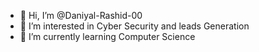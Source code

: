 - 👋 Hi, I’m @Daniyal-Rashid-00
- 👀 I’m interested in Cyber Security and leads Generation
- 🌱 I’m currently learning Computer Science
  
<!---
Daniyal-Rashid-00/Daniyal-Rashid-00 is a ✨ special ✨ repository because its `README.md` (this file) appears on your GitHub profile.
You can click the Preview link to take a look at your changes.
--->
